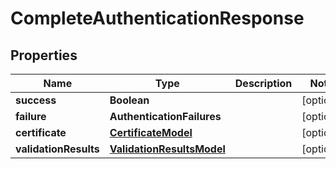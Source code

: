 

# CompleteAuthenticationResponse


## Properties

| Name | Type | Description | Notes |
|------------ | ------------- | ------------- | -------------|
|**success** | **Boolean** |  |  [optional] |
|**failure** | **AuthenticationFailures** |  |  [optional] |
|**certificate** | [**CertificateModel**](CertificateModel.md) |  |  [optional] |
|**validationResults** | [**ValidationResultsModel**](ValidationResultsModel.md) |  |  [optional] |



